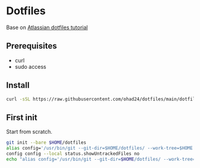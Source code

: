 # Dotfiles

Base on [Atlassian dotfiles tutorial](https://www.atlassian.com/git/tutorials/dotfiles)

## Prerequisites
* curl
* sudo access

## Install
```bash
curl -sSL https://raw.githubusercontent.com/ohad24/dotfiles/main/dotfiles-install.sh | sh
```

## First init
Start from scratch.
```bash
git init --bare $HOME/dotfiles
alias config='/usr/bin/git --git-dir=$HOME/dotfiles/ --work-tree=$HOME'
config config --local status.showUntrackedFiles no
echo "alias config='/usr/bin/git --git-dir=$HOME/dotfiles/ --work-tree=$HOME'" >> $HOME/.zshrc
```